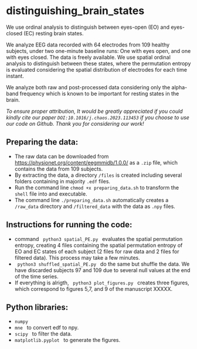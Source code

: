 # distinguishing_brain_states

We use ordinal analysis to distinguish between eyes-open (EO) and eyes-closed (EC) resting brain states. 

We analyze EEG data recorded with 64 electrodes from 109 healthy subjects, under two one-minute baseline runs: One with eyes open, and one with eyes closed. The data is freely available. We use spatial ordinal analysis to distinguish between these states, where the permutation entropy is evaluated considering the spatial distribution of electrodes for each time instant. 

We analyze both raw and post-processed data considering only the alpha-band frequency which is known to be important for resting states in the brain. 

*To ensure proper attribution, It would be greatly appreciated if you could kindly cite our paper <code>DOI:10.1016/j.chaos.2023.113453</code> if you choose to use our code on Github. Thank you for considering our work!* 

## Preparing the data:

- The raw data can be downloaded from https://physionet.org/content/eegmmidb/1.0.0/ as a <code>.zip</code> file, which contains the data from 109 subjects. 
- By extracting the data, a directory <code>/files</code> is created including several folders containing in majority <code>.edf</code> files.
- Run the command line <code>chmod +x preparing_data.sh</code> to transform the <code>shell</code> file into and executable.
- The command line <code>./preparing_data.sh</code> automatically creates a <code>/raw_data</code> directory and <code>/filtered_data</code> with the data as <code>.npy</code> files.

## Instructions for running the code:

- command <code> python3 spatial_PE.py </code> evaluates the spatial permutation entropy, creating 4 files containing the spatial permutation entropy of EO and EC states of each subject (2 files for raw data and 2 files for filtered data). This process may take a few minutes. 
- <code> python3 shuffled_spatial_PE.py </code> do the same but shuffle the data. We have discarded subjects 97 and 109 due to several null values at the end of the time series.
- If everything is alrigth, <code> python3 plot_figures.py </code> creates three figures, which correspond to figures 5,7, and 9 of the manuscript XXXXX.  

## Python libraries:

- <code>numpy </code>
- <code>mne </code> to convert edf to npy.
- <code>scipy </code> to filter the data.
- <code>matplotlib.pyplot </code> to generate the figures.
